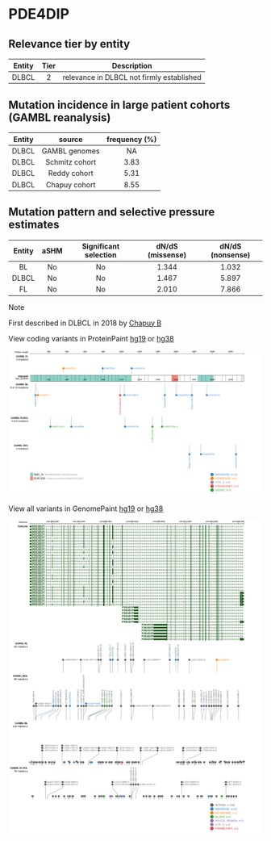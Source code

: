# PDE4DIP

## Relevance tier by entity

|Entity|Tier|Description                              |
|:------:|:----:|-----------------------------------------|
|DLBCL |2   |relevance in DLBCL not firmly established|

## Mutation incidence in large patient cohorts (GAMBL reanalysis)

|Entity|source        |frequency (%)|
|:------:|:--------------:|:-------------:|
|DLBCL |GAMBL genomes |  NA         |
|DLBCL |Schmitz cohort|3.83         |
|DLBCL |Reddy cohort  |5.31         |
|DLBCL |Chapuy cohort |8.55         |

## Mutation pattern and selective pressure estimates

|Entity|aSHM|Significant selection|dN/dS (missense)|dN/dS (nonsense)|
|:------:|:----:|:---------------------:|:----------------:|:----------------:|
|BL    |No  |No                   |1.344           |1.032           |
|DLBCL |No  |No                   |1.467           |5.897           |
|FL    |No  |No                   |2.010           |7.866           |


> [!NOTE]
> First described in DLBCL in 2018 by [Chapuy B](https://pubmed.ncbi.nlm.nih.gov/29713087)


View coding variants in ProteinPaint [hg19](https://www.bcgsc.ca/downloads/morinlab/GAMBL/test/genes/PDE4DIP_protein.html)  or [hg38](https://www.bcgsc.ca/downloads/morinlab/GAMBL/test/genes/PDE4DIP_protein_hg38.html)

![image](images/proteinpaint/PDE4DIP_NM_014644.svg)

View all variants in GenomePaint [hg19](https://www.bcgsc.ca/downloads/morinlab/GAMBL/test/genes/PDE4DIP.html)  or [hg38](https://www.bcgsc.ca/downloads/morinlab/GAMBL/test/genes/PDE4DIP_hg38.html)

![image](images/proteinpaint/PDE4DIP.svg)
